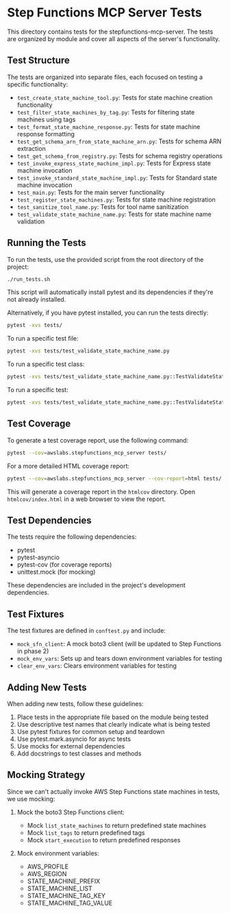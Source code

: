 # Step Functions MCP Server Tests

This directory contains tests for the stepfunctions-mcp-server. The tests are organized by module and cover all aspects of the server's functionality.

## Test Structure

The tests are organized into separate files, each focused on testing a specific functionality:

- `test_create_state_machine_tool.py`: Tests for state machine creation functionality
- `test_filter_state_machines_by_tag.py`: Tests for filtering state machines using tags
- `test_format_state_machine_response.py`: Tests for state machine response formatting
- `test_get_schema_arn_from_state_machine_arn.py`: Tests for schema ARN extraction
- `test_get_schema_from_registry.py`: Tests for schema registry operations
- `test_invoke_express_state_machine_impl.py`: Tests for Express state machine invocation
- `test_invoke_standard_state_machine_impl.py`: Tests for Standard state machine invocation
- `test_main.py`: Tests for the main server functionality
- `test_register_state_machines.py`: Tests for state machine registration
- `test_sanitize_tool_name.py`: Tests for tool name sanitization
- `test_validate_state_machine_name.py`: Tests for state machine name validation

## Running the Tests

To run the tests, use the provided script from the root directory of the project:

```bash
./run_tests.sh
```

This script will automatically install pytest and its dependencies if they're not already installed.

Alternatively, if you have pytest installed, you can run the tests directly:

```bash
pytest -xvs tests/
```

To run a specific test file:

```bash
pytest -xvs tests/test_validate_state_machine_name.py
```

To run a specific test class:

```bash
pytest -xvs tests/test_validate_state_machine_name.py::TestValidateStateMachineName
```

To run a specific test:

```bash
pytest -xvs tests/test_validate_state_machine_name.py::TestValidateStateMachineName::test_empty_prefix_and_list
```

## Test Coverage

To generate a test coverage report, use the following command:

```bash
pytest --cov=awslabs.stepfunctions_mcp_server tests/
```

For a more detailed HTML coverage report:

```bash
pytest --cov=awslabs.stepfunctions_mcp_server --cov-report=html tests/
```

This will generate a coverage report in the `htmlcov` directory. Open `htmlcov/index.html` in a web browser to view the report.

## Test Dependencies

The tests require the following dependencies:

- pytest
- pytest-asyncio
- pytest-cov (for coverage reports)
- unittest.mock (for mocking)

These dependencies are included in the project's development dependencies.

## Test Fixtures

The test fixtures are defined in `conftest.py` and include:

- `mock_sfn_client`: A mock boto3 client (will be updated to Step Functions in phase 2)
- `mock_env_vars`: Sets up and tears down environment variables for testing
- `clear_env_vars`: Clears environment variables for testing

## Adding New Tests

When adding new tests, follow these guidelines:

1. Place tests in the appropriate file based on the module being tested
2. Use descriptive test names that clearly indicate what is being tested
3. Use pytest fixtures for common setup and teardown
4. Use pytest.mark.asyncio for async tests
5. Use mocks for external dependencies
6. Add docstrings to test classes and methods

## Mocking Strategy

Since we can't actually invoke AWS Step Functions state machines in tests, we use mocking:

1. Mock the boto3 Step Functions client:
   - Mock `list_state_machines` to return predefined state machines
   - Mock `list_tags` to return predefined tags
   - Mock `start_execution` to return predefined responses

2. Mock environment variables:
   - AWS_PROFILE
   - AWS_REGION
   - STATE_MACHINE_PREFIX
   - STATE_MACHINE_LIST
   - STATE_MACHINE_TAG_KEY
   - STATE_MACHINE_TAG_VALUE
